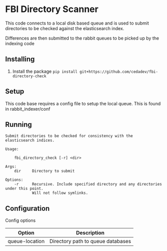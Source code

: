 # FBI Directory Scanner

This code connects to a local disk based queue and is used to submit directories to be checked against the
elasticsearch index.

Differences are then submitted to the rabbit queues to be picked up by the indexing code 

## Installing

1. Install the package `pip install git+https://github.com/cedadev/fbi-directory-check`

## Setup

This code base requires a config file to setup the local queue. This is found in rabbit_indexer/conf

## Running

```
Submit directories to be checked for consistency with the elasticsearch indices.

Usage:

    fbi_directory_check [-r] <dir>

Args:
    dir     Directory to submit

Options: 
    -r      Recursive. Include specified directory and any directories under this point.
            Will not follow symlinks.
```


## Configuration

Config options

| Option             | Description |
| ------------------ | - |
| queue-location     | Directory path to queue databases|
